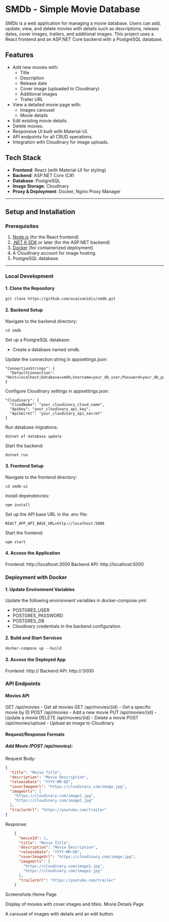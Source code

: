 # SMDb - Simple Movie Database

SMDb is a web application for managing a movie database. Users can add, update, view, and delete movies with details such as descriptions, release dates, cover images, trailers, and additional images. This project uses a React frontend and an ASP.NET Core backend with a PostgreSQL database.

## Features

- Add new movies with:
  - Title
  - Description
  - Release date
  - Cover image (uploaded to Cloudinary)
  - Additional images
  - Trailer URL
- View a detailed movie page with:
  - Images carousel
  - Movie details
- Edit existing movie details.
- Delete movies.
- Responsive UI built with Material-UI.
- API endpoints for all CRUD operations.
- Integration with Cloudinary for image uploads.

## Tech Stack

- **Frontend**: React (with Material-UI for styling)
- **Backend**: ASP.NET Core (C#)
- **Database**: PostgreSQL
- **Image Storage**: Cloudinary
- **Proxy & Deployment**: Docker, Nginx Proxy Manager

---

## Setup and Installation

### Prerequisites

1. [Node.js](https://nodejs.org/) (for the React frontend)
2. [.NET 6 SDK](https://dotnet.microsoft.com/) or later (for the ASP.NET backend)
3. [Docker](https://www.docker.com/) (for containerized deployment)
4. A Cloudinary account for image hosting.
5. PostgreSQL database.

---

### Local Development

#### 1. Clone the Repository

```
git clone https://github.com/asaivanidis/smdb.git
```

#### 2. Backend Setup

Navigate to the backend directory:

```
cd smdb
```

Set up a PostgreSQL database:
- Create a database named smdb.

Update the connection string in appsettings.json:
```
"ConnectionStrings": {
  "DefaultConnection": "Host=localhost;Database=smdb;Username=your_db_user;Password=your_db_password;"
}
```

Configure Cloudinary settings in appsettings.json:
```
"Cloudinary": {
  "CloudName": "your_cloudinary_cloud_name",
  "ApiKey": "your_cloudinary_api_key",
  "ApiSecret": "your_cloudinary_api_secret"
}
```

Run database migrations:
```
dotnet ef database update
```

Start the backend:
```
dotnet run
```

#### 3. Frontend Setup
Navigate to the frontend directory:
```
cd smdb-ui
```

Install dependencies:
```
npm install
```

Set up the API base URL in the .env file:
```
REACT_APP_API_BASE_URL=http://localhost:5000
```

Start the frontend:
```
npm start
```

#### 4. Access the Application

Frontend: http://localhost:3000
Backend API: http://localhost:5000


### Deployment with Docker
#### 1. Update Environment Variables
Update the following environment variables in docker-compose.yml:
- POSTGRES_USER
- POSTGRES_PASSWORD
- POSTGRES_DB
- Cloudinary credentials in the backend configuration.

#### 2. Build and Start Services
```
docker-compose up --build
```

#### 3. Access the Deployed App
Frontend: http://<your-server-ip>
Backend API: http://<your-server-ip>:5000

### API Endpoints
#### Movies API

GET	/api/movies	- Get all movies
GET	/api/movies/{id} - Get a specific movie by ID
POST	/api/movies	- Add a new movie
PUT	/api/movies/{id} - Update a movie
DELETE	/api/movies/{id} - Delete a movie
POST	/api/movies/upload - Upload an image to Cloudinary

#### Request/Response Formats
##### Add Movie (POST /api/movies):
Request Body:
```json
{
  "title": "Movie Title",
  "description": "Movie Description",
  "releaseDate": "YYYY-MM-DD",
  "coverImageUrl": "https://cloudinary.com/image.jpg",
  "imageUrls": [
    "https://cloudinary.com/image1.jpg",
    "https://cloudinary.com/image2.jpg"
  ],
  "trailerUrl": "https://youtube.com/trailer"
}
```
Response:
```json
    {
      "movieId": 1,
      "title": "Movie Title",
      "description": "Movie Description",
      "releaseDate": "YYYY-MM-DD",
      "coverImageUrl": "https://cloudinary.com/image.jpg",
      "imageUrls": [
        "https://cloudinary.com/image1.jpg",
        "https://cloudinary.com/image2.jpg"
      ],
      "trailerUrl": "https://youtube.com/trailer"
    }
```

Screenshots
Home Page

Display of movies with cover images and titles.
Movie Details Page

A carousel of images with details and an edit button.

